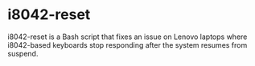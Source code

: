 # i8042-reset
i8042-reset is a Bash script that fixes an issue on Lenovo laptops where i8042-based keyboards stop responding after the system resumes from suspend.
